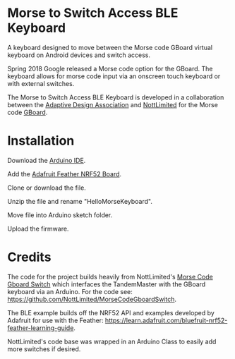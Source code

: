 # Morse to Switch Access BLE Keyboard

A keyboard designed to move between the Morse code GBoard virtual keyboard on Android devices and switch access.

Spring 2018 Google released a Morse code option for the GBoard.  The keyboard allows for morse code input via an onscreen touch keyboard or with external switches.

The Morse to Switch Access BLE Keyboard is developed in a collaboration between the [Adaptive Design Association](http://www.adaptivedesign.org/) and [NottLimited](http://www.tandemmaster.org/home.html) for the Morse code [GBoard](https://experiments.withgoogle.com/collection/morse).

# Installation

Download the [Arduino IDE](https://www.arduino.cc/en/Main/Software).

Add the [Adafruit Feather NRF52 Board](https://learn.adafruit.com/bluefruit-nrf52-feather-learning-guide).

Clone or download the file.

Unzip the file and rename "HelloMorseKeyboard".

Move file into Arduino sketch folder.

Upload the firmware.

# Credits

The code for the project builds heavily from NottLimited's [Morse Code Gboard Switch](https://www.instructables.com/id/Gboard-Input-Switch-for-Morse-Code/) which interfaces the TandemMaster with the GBoard keyboard via an Arduino. For the code see: https://github.com/NottLimited/MorseCodeGboardSwitch.

The BLE example builds off the NRF52 API and examples developed by Adafruit for use with the Feather: https://learn.adafruit.com/bluefruit-nrf52-feather-learning-guide.

NottLimited's code base was wrapped in an Arduino Class to easily add more switches if desired.
